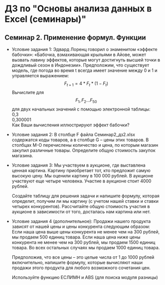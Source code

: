 # ДЗ по "Основы анализа данных в Excel (семинары)"

## Семинар 2. Применение формул. Функции

- Условие задания 1: Эдвард Лоренц говорил о знаменитом «эффекте бабочки»: «Бабочка, взмахивающая крыльями в Айове, может вызвать лавину эффектов, которые могут достигнуть высшей точки в дождливый сезон в Индонезии».
Предположим, что существует модель, где погода во время t всегда имеет значение между 0 и 1 и управляется выражением: $$F_{t+1}=4*F_t*(1-F_t)$$ Вычислите для $$F_1, F_2...F_{50}$$ для двух начальных значений с помощью электронной таблицы:  
0,3  
0,300001  
Как Ваши вычисления иллюстрируют эффект бабочки?   

- Условие задания 2: В столбце F файла Cеминар2_дз2.xlsx содержатся коды товаров, а в столбце G – цены этих товаров. В столбцах М-О перечислены количество и цена, по которым магазин закупил различные товары. Определите общую стоимость закупок магазина.

- Условие задания 3: Мы участвуем в аукционе, где выставлена ценная картина. Картину приобретает тот, кто предложит самую высокую цену. Мы оценили картину в 100 000 рублей. В аукционе участвуют еще четыре человека. Участие в аукционе стоит 4000 рублей.  

    Создайте таблицу для решения задачи и напишите формулу, которая определит, получим ли мы картину (с учетом нашей ставки и ставки четырех конкурентов). 
    Рассчитайте общую стоимость участия в аукционе в зависимости от того, досталась нам картина или нет.

- Условие задания 4 (дополнительное):
Продажи нашего продукта зависят от нашей цены и цены конкурента следующим образом:
Если наша цена выше цены конкурента не менее чем на 300 рублей, мы продаем 500 единиц товара.
Если наша цена ниже цены конкурента не менее чем на 300 рублей, мы продаем 1500 единиц товара. Во всех остальных случаях мы продаем 1000 единиц товара.  

    Предположив, что все цены – это целые числа от 1 до 1000 рублей включительно, напишите формулу, которые вычисляют наши продажи этого продукта для любого возможного сочетания цен.  

    Используйте функцию ЕСЛИМН и ABS (для поиска модуля разницы)